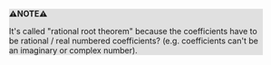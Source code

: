 <div style="margin:2em; background-color: #e0e0e0;">

<strong>⚠️NOTE️️️⚠️</strong>

It's called "rational root theorem" because the coefficients have to be rational / real numbered coefficients? (e.g. coefficients can't be an imaginary or complex number).
</div>

